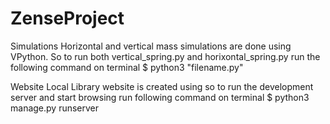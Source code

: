 # ZenseProject
Simulations
Horizontal and vertical mass simulations are done using VPython. So to run both vertical_spring.py and horixontal_spring.py
run the following command on terminal
$ python3 "filename.py"

Website
Local Library website is created using so to run the development server and start browsing run following command on terminal
$ python3 manage.py runserver
